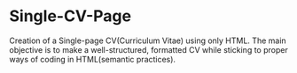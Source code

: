 # Single-CV-Page
Creation of a Single-page CV(Curriculum Vitae) using only HTML. The main objective is to make a well-structured, formatted CV while sticking to proper ways of coding in HTML(semantic practices).
